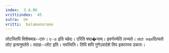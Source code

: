 ```yaml
---
index:  3.4.86
vrittiindex:  45
sutra:  एरुः
vritti:  balamanorama 
---
```


लोटस्तिपि विशेषमाह--एरुः। `एः-उः` इति च्छेदः। एरिति षष्ठ�न्तम्। इवर्णस्येति लभ्यते। `लोटो लङ्व`दित्यतो लोट इत्यनुवर्तते। तदाह--लोट इति। भवत्विति। तिपि शपि गुणेऽवादेशे तिप इकारस्य उकारः।

